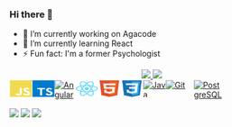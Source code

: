 ### Hi there 👋

* 🔭 I’m currently working on Agacode
* 🌱 I’m currently learning React
* ⚡ Fun fact: I'm a former Psychologist

<div align="center">
  <a href="https://github.com/m4ns0">
  <img height="180em" src="https://github-readme-stats.vercel.app/api?username=m4ns0&show_icons=true&theme=dracula&include_all_commits=true&count_private=true"/>
  <img height="180em" src="https://github-readme-stats.vercel.app/api/top-langs/?username=m4ns0&layout=compact&langs_count=7&theme=dracula"/>
</div>

<div style="display: flex"><br>
  <img align="center" alt="Js" height="30" width="40" src="https://raw.githubusercontent.com/devicons/devicon/master/icons/javascript/javascript-plain.svg">
  <img align="center" alt="Ts" height="30" width="40" src="https://raw.githubusercontent.com/devicons/devicon/master/icons/typescript/typescript-plain.svg">
  <img align="center" alt="Angular" height="40" width="37" src="https://user-images.githubusercontent.com/46682639/120318037-b5ce5700-c2b5-11eb-9d64-57629c7ee0f8.png">
  <img align="center" alt="React" height="30" width="40" src="https://raw.githubusercontent.com/devicons/devicon/master/icons/react/react-original.svg">
  <img align="center" alt="HTML" height="30" width="40" src="https://raw.githubusercontent.com/devicons/devicon/master/icons/html5/html5-original.svg">
  <img align="center" alt="CSS" height="30" width="40" src="https://raw.githubusercontent.com/devicons/devicon/master/icons/css3/css3-original.svg">
  <img align="center" alt="Java" height="30" width="40" src="https://user-images.githubusercontent.com/46682639/120317610-3cceff80-c2b5-11eb-89b3-7ed434461e1f.png">
  <img align="center" alt="Git" height="50" width="50" src="https://user-images.githubusercontent.com/46682639/120317833-80c20480-c2b5-11eb-9144-92c246da14f6.png">
  <img align="center" alt="PostgreSQL" height="42" width="50" src="https://user-images.githubusercontent.com/46682639/120318367-26757380-c2b6-11eb-8ee8-7b27920da71a.png">
</div>

<div> 
  <a href="https://instagram.com/m4ns0" target="_blank">
  <img src="https://img.shields.io/badge/-Instagram-%23E4405F?style=for-the-badge&logo=instagram&logoColor=white" target="_blank"></a>

  <a href = "mailto:mrbrunomanso@gmail.com">
  <img src="https://img.shields.io/badge/-Gmail-%23333?style=for-the-badge&logo=gmail&logoColor=white" target="_blank"></a>

  <a href="https://www.linkedin.com/in/m4ns0/" target="_blank">
  <img src="https://img.shields.io/badge/-LinkedIn-%230077B5?style=for-the-badge&logo=linkedin&logoColor=white" target="_blank"></a> 

</div>